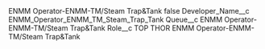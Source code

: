 <?xml version="1.0" encoding="UTF-8"?>
<CustomMetadata xmlns="http://soap.sforce.com/2006/04/metadata" xmlns:xsi="http://www.w3.org/2001/XMLSchema-instance" xmlns:xsd="http://www.w3.org/2001/XMLSchema">
    <label>ENMM Operator-ENMM-TM/Steam Trap&amp;Tank</label>
    <protected>false</protected>
    <values>
        <field>Developer_Name__c</field>
        <value xsi:type="xsd:string">ENMM_Operator_ENMM_TM_Steam_Trap_Tank</value>
    </values>
    <values>
        <field>Queue__c</field>
        <value xsi:type="xsd:string">ENMM Operator-ENMM-TM/Steam Trap&amp;Tank</value>
    </values>
    <values>
        <field>Role__c</field>
        <value xsi:type="xsd:string">TOP THOR ENMM Operator-ENMM-TM/Steam Trap&amp;Tank</value>
    </values>
</CustomMetadata>
